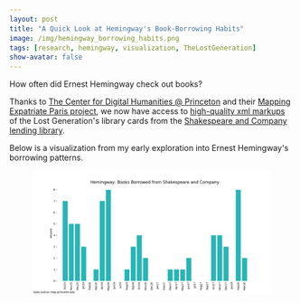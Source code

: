 ```yaml
---
layout: post
title: "A Quick Look at Hemingway's Book-Borrowing Habits"
image: /img/hemingway_borrowing_habits.png
tags: [research, hemingway, visualization, TheLostGeneration]
show-avatar: false
---
```


How often did Ernest Hemingway check out books?

Thanks to [The Center for Digital Humanities @ Princeton](https://cdh.princeton.edu/) and their
[Mapping Expatriate Paris project](https://mep.princeton.edu/), we now have access to 
[high-quality xml markups](https://github.com/Princeton-CDH/mapping-expatriate-paris) of the
Lost Generation's library cards from the [Shakespeare and Company lending library](https://mep.princeton.edu/shakespeare-and-company/).

Below is a visualization from my early exploration into Ernest Hemingway's borrowing patterns.

<figure>
  <center> 
    <img src="/img/hemingway_borrowing_habits.png" align="middle" alt="a blue bar-plot">
  </center>
</figure>
